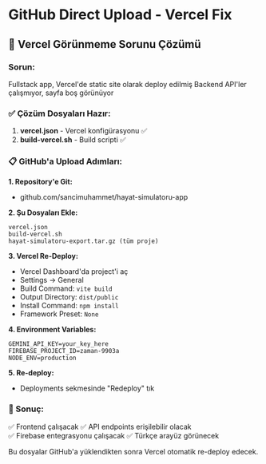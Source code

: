 # GitHub Direct Upload - Vercel Fix

## 🚨 Vercel Görünmeme Sorunu Çözümü

### Sorun:
Fullstack app, Vercel'de static site olarak deploy edilmiş
Backend API'ler çalışmıyor, sayfa boş görünüyor

### ✅ Çözüm Dosyaları Hazır:
1. **vercel.json** - Vercel konfigürasyonu ✅
2. **build-vercel.sh** - Build scripti ✅

### 📋 GitHub'a Upload Adımları:

**1. Repository'e Git:**
- github.com/sancimuhammet/hayat-simulatoru-app

**2. Şu Dosyaları Ekle:**
```
vercel.json
build-vercel.sh  
hayat-simulatoru-export.tar.gz (tüm proje)
```

**3. Vercel Re-Deploy:**
- Vercel Dashboard'da project'i aç
- Settings → General
- Build Command: `vite build`
- Output Directory: `dist/public`
- Install Command: `npm install`
- Framework Preset: `None`

**4. Environment Variables:**
```
GEMINI_API_KEY=your_key_here
FIREBASE_PROJECT_ID=zaman-9903a
NODE_ENV=production
```

**5. Re-deploy:**
- Deployments sekmesinde "Redeploy" tık

### 🎯 Sonuç:
✅ Frontend çalışacak
✅ API endpoints erişilebilir olacak  
✅ Firebase entegrasyonu çalışacak
✅ Türkçe arayüz görünecek

Bu dosyalar GitHub'a yüklendikten sonra Vercel otomatik re-deploy edecek.